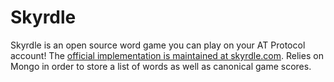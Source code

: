 # Skyrdle

Skyrdle is an open source word game you can play on your AT Protocol account! The [official implementation is maintained at skyrdle.com](https://skyrdle.com). Relies on Mongo in order to store a list of words as well as canonical game scores.
